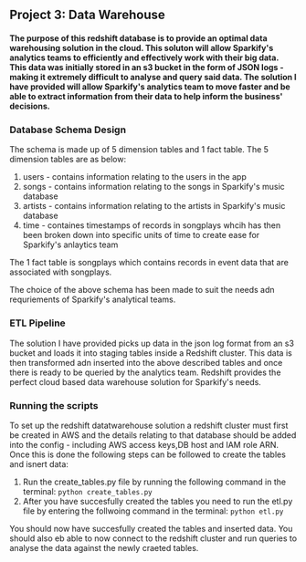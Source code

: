 ## Project 3: Data Warehouse

#### The purpose of this redshift database is to provide an optimal data warehousing solution in the cloud. This soluton will allow Sparkify's analytics teams to efficiently and effectively work with their big data. This data was initially stored in an s3 bucket in the form of JSON logs - making it extremely difficult to analyse and query said data. The solution I have provided will allow Sparkify's analytics team to move faster and be able to extract information from their data to help inform the business' decisions.

### Database Schema Design

The schema is made up of 5 dimension tables and 1 fact table. The 5 dimension tables are as below:
1. users - contains information relating to the users in the app
2. songs - contains information relating to the songs in Sparkify's music database
3. artists - contains information relating to the artists in Sparkify's music database
4. time - containes timestamps of records in songplays whcih has then been broken down into specific units of time to create ease for Sparkify's anlaytics team

The 1 fact table is songplays which contains records in event data that are associated with songplays. 

The choice of the above schema has been made to suit the needs adn requriements of Sparkify's analytical teams. 

### ETL Pipeline
The solution I have provided picks up data in the json log format from an s3 bucket and loads it into staging tables inside a Redshift cluster. This data is then transformed adn inserted into the above described tables and once there is ready to be queried by the analytics team. Redshift provides the perfect cloud based data warehouse solution for Sparkify's needs.

### Running the scripts
To set up the redshift datatwarehouse solution a redshift cluster must first be created in AWS and the details relating to that database should be added into the config - including AWS access keys,DB host and IAM role ARN. Once this is done the following steps can be followed to create the tables and isnert data:
1. Run the create_tables.py file by running the following command in the terminal:
```python create_tables.py```
2. After you have succesfully created the tables you need to run the etl.py file by entering the follwoing command in the terminal:
```python etl.py```

You should now have succesfully created the tables and inserted data. You should also eb able to now connect to the redshift cluster and run queries to analyse the data against the newly craeted tables.

